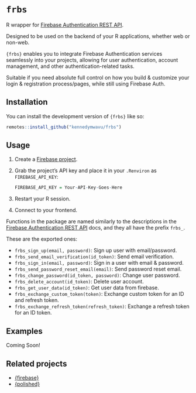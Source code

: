
<!-- README.md is generated from README.Rmd. Please edit that file -->

# `frbs`

<!-- badges: start -->
<!-- badges: end -->

R wrapper for [Firebase Authentication REST
API](https://firebase.google.com/docs/reference/rest/auth).

Designed to be used on the backend of your R applications, whether web
or non-web.

`{frbs}` enables you to integrate Firebase Authentication services
seamlessly into your projects, allowing for user authentication, account
management, and other authentication-related tasks.

Suitable if you need absolute full control on how you build & customize
your login & registration process/pages, while still using Firebase
Auth.

## Installation

You can install the development version of `{frbs}` like so:

``` r
remotes::install_github("kennedymwavu/frbs")
```

## Usage

1.  Create a [Firebase project](https://console.firebase.google.com/).

2.  Grab the project’s API key and place it in your `.Renviron` as
    `FIREBASE_API_KEY`:

    ``` r
    FIREBASE_API_KEY = Your-API-Key-Goes-Here
    ```

3.  Restart your R session.

4.  Connect to your frontend.

Functions in the package are named similarly to the descriptions in the
[Firebase Authentication REST
API](https://firebase.google.com/docs/reference/rest/auth) docs, and
they all have the prefix `frbs_`.

These are the exported ones:

- `frbs_sign_up(email, password)`: Sign up user with email/password.
- `frbs_send_email_verification(id_token)`: Send email verification.
- `frbs_sign_in(email, password)`: Sign in a user with email & password.
- `frbs_send_password_reset_email(email)`: Send password reset email.
- `frbs_change_password(id_token, password)`: Change user password.
- `frbs_delete_account(id_token)`: Delete user account.
- `frbs_get_user_data(id_token)`: Get user data from firebase.
- `frbs_exchange_custom_token(token)`: Exchange custom token for an ID
  and refresh token.
- `frbs_exchange_refresh_token(refresh_token)`: Exchange a refresh token
  for an ID token.

## Examples

Coming Soon!

## Related projects

- [{firebase}](https://github.com/JohnCoene/firebase)
- [{polished}](https://github.com/Tychobra/polished)
